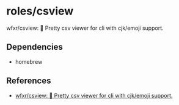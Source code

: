 # roles/csview
wfxr/csview: 📠 Pretty csv viewer for cli with cjk/emoji support.



## Dependencies
- homebrew



## References
- [wfxr/csview: 📠 Pretty csv viewer for cli with cjk/emoji support.](https://github.com/wfxr/csview)


